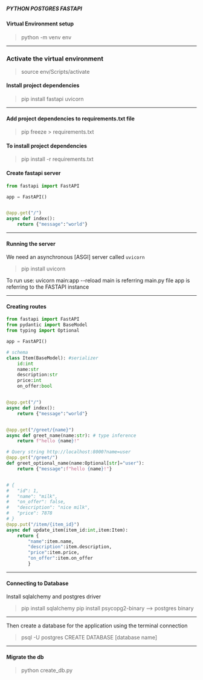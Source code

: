 ##### PYTHON POSTGRES FASTAPI

#### Virtual Environment setup

> python -m venv env

---

### Activate the virtual environment

> source env/Scripts/activate

#### Install project dependencies

> pip install fastapi uvicorn

---

#### Add project dependencies to requirements.txt file

> pip freeze > requirements.txt

#### To install project dependencies

> pip install -r requirements.txt

#### Create fastapi server

<!-- In main.py -->

```python
from fastapi import FastAPI

app = FastAPI()


@app.get("/")
async def index():
    return {"message":"world"}
```

---

#### Running the server

We need an asynchronous [ASGI] server called `uvicorn`

> pip install uvicorn

To run use: uvicorn main:app --reload
main is referring main.py file
app is referring to the FASTAPI instance

---

#### Creating routes

```python
from fastapi import FastAPI
from pydantic import BaseModel
from typing import Optional

app = FastAPI()

# schema
class Item(BaseModel): #serializer
    id:int
    name:str
    description:str
    price:int
    on_offer:bool


@app.get("/")
async def index():
    return {"message":"world"}


@app.get("/greet/{name}")
async def greet_name(name:str): # type inference
    return f"hello {name}!"

# Query string http://localhost:8000?name=user
@app.get("/greet/")
def greet_optional_name(name:Optional[str]="user"):
    return {"message":f"hello {name}!"}


# {
#   "id": 1,
#   "name": "milk",
#   "on_offer": false,
#   "description": "nice milk",
#   "price": 7878
# }
@app.put("/item/{item_id}")
async def update_item(item_id:int,item:Item):
    return {
        "name":item.name,
        "description":item.description,
        "price":item.price,
        "on_offer":item.on_offer
        }
```

---

#### Connecting to Database

Install sqlalchemy and postgres driver

> pip install sqlalchemy
> pip install psycopg2-binary --> postgres binary

---

Then create a database for the application using the terminal connection

> psql -U postgres
> CREATE DATABASE [database name]

---

#### Migrate the db

> python create_db.py
